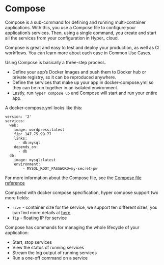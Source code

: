 # Compose

Compose is a sub-command for defining and running multi-container applications. With this, you use a Compose file to configure your application’s services. Then, using a single command, you create and start all the services from your configuration in Hyper_ cloud.

Compose is great and easy to test and deploy your production, as well as CI workflows. You can learn more about each case in Common Use Cases.

Using Compose is basically a three-step process.

* Define your app’s Docker Images and push them to Docker hub or private registry, so it can be reproduced anywhere.
* Define the services that make up your app in docker-compose.yml so they can be run together in an isolated environment.
* Lastly, run `hyper compose up` and Compose will start and run your entire app.

A docker-compose.yml looks like this:

	version: '2'
	services:
	  web:
	    image: wordpress:latest
	    fip: 147.75.99.77
	    links:
	      - db:mysql
	    depends_on:
	      - db
	  db:
	    image: mysql:latest
	    environment:
	        - MYSQL_ROOT_PASSWORD=my-secret-pw


For more information about the Compose file, see the [Compose file reference](../Reference/compose_file_ref.md)

Compared with docker compose specification, hyper compose support two more fields:
* `size` - container size for the service, we support ten different sizes, you can find more details at [here](../FAQ/pricing.md). 
* `fip` - floating IP for service

Compose has commands for managing the whole lifecycle of your application:

* Start, stop services
* View the status of running services
* Stream the log output of running services
* Run a one-off command on a service

